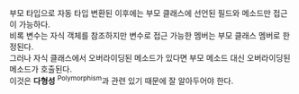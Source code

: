 부모 타입으로 자동 타입 변환된 이후에는 부모 클래스에 선언된 필드와 메소드만 접근이 가능하다.<br>
비록 변수는 자식 객체를 참조하지만 변수로 접근 가능한 멤버는 부모 클래스 멤버로 한정된다.<br>
그러나 자식 클래스에서 오버라이딩된 메소드가 있다면 부모 메소드 대신 오버라이딩된 메소드가 호출된다.<br>
이것은 <strong>다형성</strong> <sup>Polymorphism</sup>과 관련 있기 때문에 잘 알아두어야 한다.